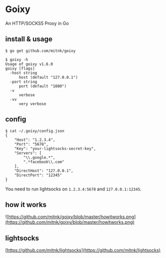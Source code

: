 # Goixy

An HTTP/SOCKS5 Proxy in Go

## install & usage

```
$ go get github.com/mitnk/goixy

$ goixy -h
Usage of goixy v1.6.0
goixy [flags]
  -host string
      host (default "127.0.0.1")
  -port string
      port (default "1080")
  -v
      verbose
  -vv
      very verbose
```

## config

```
$ cat ~/.goixy/config.json
{
    "Host": "1.2.3.4",
    "Port": "5678",
    "Key": "your-lightsocks-secret-key",
    "Servers": [
        "\\.google.*",
        ".*facebook\\.com"
    ],
    "DirectHost": "127.0.0.1",
    "DirectPort": "12345"
}
```

You need to run lightsocks on `1.2.3.4:5678` and `127.0.0.1:12345`.

## how it works

![https://github.com/mitnk/goixy/blob/master/howitworks.png](https://github.com/mitnk/goixy/blob/master/howitworks.png)

## lightsocks

[https://github.com/mitnk/lightsocks](https://github.com/mitnk/lightsocks)
